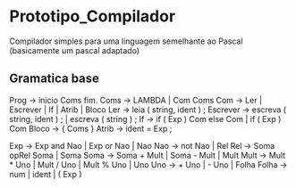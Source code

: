 # Prototipo_Compilador

Compilador simples para uma linguagem semelhante ao Pascal (basicamente um pascal adaptado)

## Gramatica base

Prog -> inicio Coms fim.
Coms -> LAMBDA | Com Coms
Com -> Ler | Escrever | If | Atrib | Bloco
Ler -> leia ( string, ident ) ;
Escrever -> escreva ( string, ident ) ;
| escreva ( string ) ;
If -> if ( Exp ) Com else Com
| if ( Exp ) Com
Bloco -> { Coms }
Atrib -> ident = Exp ;

Exp -> Exp and Nao | Exp or Nao | Nao
Nao -> not Nao | Rel
Rel -> Soma opRel Soma | Soma
Soma -> Soma + Mult | Soma - Mult | Mult
Mult -> Mult \* Uno | Mult / Uno | Mult % Uno | Uno
Uno -> + Uno | - Uno | Folha
Folha -> num | ident | ( Exp )
